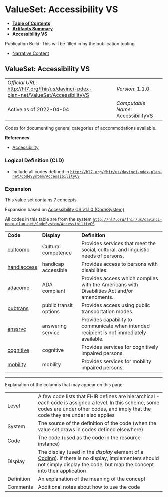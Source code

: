 # ValueSet: Accessibility VS

* [**Table of Contents**](toc.html)
* [**Artifacts Summary**](artifacts.html)
* **Accessibility VS**

Publication Build: This will be filled in by the publication tooling

* [Narrative Content](#)

## ValueSet: Accessibility VS

|  |  |  |  |  |
| --- | --- | --- | --- | --- |
| *Official URL*: http://hl7.org/fhir/us/davinci-pdex-plan-net/ValueSet/AccessibilityVS | | | | *Version*: 1.1.0 |
| Active as of 2022-04-04 | | | | *Computable Name*: AccessibilityVS |

Codes for documenting general categories of accommodations available.

**References**

* [Accessibility](StructureDefinition-accessibility.html)

### Logical Definition (CLD)

* Include all codes defined in [`http://hl7.org/fhir/us/davinci-pdex-plan-net/CodeSystem/AccessibilityCS`](CodeSystem-AccessibilityCS.html)

### Expansion

This value set contains 7 concepts

Expansion based on [Accessibility CS v1.1.0 (CodeSystem)](CodeSystem-AccessibilityCS.html)

All codes in this table are from the system [`http://hl7.org/fhir/us/davinci-pdex-plan-net/CodeSystem/AccessibilityCS`](CodeSystem-AccessibilityCS.html)

|  |  |  |
| --- | --- | --- |
| **Code** | **Display** | **Definition** |
| [cultcomp](CodeSystem-AccessibilityCS.html#AccessibilityCS-cultcomp) | Cultural competence | Provides services that meet the social, cultural, and linguistic needs of persons. |
| [handiaccess](CodeSystem-AccessibilityCS.html#AccessibilityCS-handiaccess) | handicap accessible | Provides access to persons with disabilities. |
| [adacomp](CodeSystem-AccessibilityCS.html#AccessibilityCS-adacomp) | ADA compliant | Provides access which complies with the Americans with Disabilities Act and/or amendments. |
| [pubtrans](CodeSystem-AccessibilityCS.html#AccessibilityCS-pubtrans) | public transit options | Provides access using public transportation modes. |
| [anssrvc](CodeSystem-AccessibilityCS.html#AccessibilityCS-anssrvc) | answering service | Provides capability to communicate when intended recipient is not immediately available. |
| [cognitive](CodeSystem-AccessibilityCS.html#AccessibilityCS-cognitive) | cognitive | Provides services for cognitively impaired persons. |
| [mobility](CodeSystem-AccessibilityCS.html#AccessibilityCS-mobility) | mobility | Provides services for mobility impaired persons. |

---

Explanation of the columns that may appear on this page:

|  |  |
| --- | --- |
| Level | A few code lists that FHIR defines are hierarchical - each code is assigned a level. In this scheme, some codes are under other codes, and imply that the code they are under also applies |
| System | The source of the definition of the code (when the value set draws in codes defined elsewhere) |
| Code | The code (used as the code in the resource instance) |
| Display | The display (used in the *display* element of a [Coding](http://hl7.org/fhir/R4/datatypes.html#Coding)). If there is no display, implementers should not simply display the code, but map the concept into their application |
| Definition | An explanation of the meaning of the concept |
| Comments | Additional notes about how to use the code |